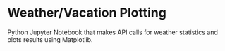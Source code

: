 # Weather/Vacation Plotting

Python Jupyter Notebook that makes API calls for weather statistics and plots results using Matplotlib.
